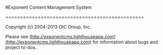 #Exponent Content Management System

===============================================

Copyright (c) 2004-2013 OIC Group, Inc.

Please see [http://exponentcms.lighthouseapp.com](http://exponentcms.lighthouseapp.com) for information about bugs and project to-dos..

